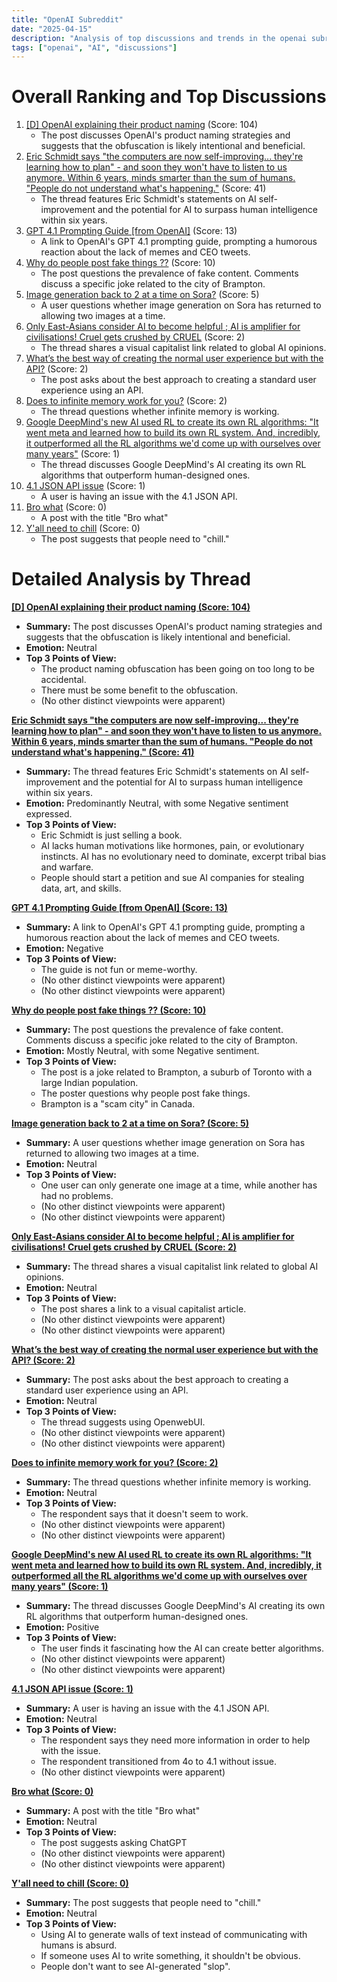 ```yaml
---
title: "OpenAI Subreddit"
date: "2025-04-15"
description: "Analysis of top discussions and trends in the openai subreddit"
tags: ["openai", "AI", "discussions"]
---
```


# Overall Ranking and Top Discussions
1.  [[D] OpenAI explaining their product naming](https://i.redd.it/brmjgdp8v0ve1.jpeg) (Score: 104)
    *   The post discusses OpenAI's product naming strategies and suggests that the obfuscation is likely intentional and beneficial.
2.  [Eric Schmidt says "the computers are now self-improving... they're learning how to plan" - and soon they won't have to listen to us anymore. Within 6 years, minds smarter than the sum of humans. "People do not understand what's happening."](https://v.redd.it/cp9b2bebw0ve1) (Score: 41)
    *   The thread features Eric Schmidt's statements on AI self-improvement and the potential for AI to surpass human intelligence within six years.
3.  [GPT 4.1 Prompting Guide [from OpenAI]](https://cookbook.openai.com/examples/gpt4-1_prompting_guide) (Score: 13)
    *   A link to OpenAI's GPT 4.1 prompting guide, prompting a humorous reaction about the lack of memes and CEO tweets.
4.  [Why do people post fake things ??](https://i.redd.it/jmeoxzmz01ve1.jpeg) (Score: 10)
    *   The post questions the prevalence of fake content. Comments discuss a specific joke related to the city of Brampton.
5.  [Image generation back to 2 at a time on Sora?](https://i.redd.it/l00u8bhnx1ve1.jpeg) (Score: 5)
    *   A user questions whether image generation on Sora has returned to allowing two images at a time.
6.  [Only East-Asians consider AI to become helpful ; AI is amplifier for civilisations! Cruel gets crushed by CRUEL](https://i.redd.it/4zv4ye0id1ve1.jpeg) (Score: 2)
    *   The thread shares a visual capitalist link related to global AI opinions.
7.  [What’s the best way of creating the normal user experience but with the API?](https://www.reddit.com/r/OpenAI/comments/1jzwgfj/whats_the_best_way_of_creating_the_normal_user/) (Score: 2)
    *   The post asks about the best approach to creating a standard user experience using an API.
8.  [Does to infinite memory work for you?](https://www.reddit.com/r/OpenAI/comments/1k00z0v/does_to_infinite_memory_work_for_you/) (Score: 2)
    *   The thread questions whether infinite memory is working.
9.  [Google DeepMind's new AI used RL to create its own RL algorithms: "It went meta and learned how to build its own RL system. And, incredibly, it outperformed all the RL algorithms we'd come up with ourselves over many years"](https://v.redd.it/7drrbo63y0ve1) (Score: 1)
    *   The thread discusses Google DeepMind's AI creating its own RL algorithms that outperform human-designed ones.
10. [4.1 JSON API issue](https://www.reddit.com/r/OpenAI/comments/1jzxy23/41_json_api_issue/) (Score: 1)
    *   A user is having an issue with the 4.1 JSON API.
11. [Bro what](https://i.redd.it/xqdkw53du0ve1.jpeg) (Score: 0)
    *   A post with the title "Bro what"
12. [Y'all need to chill](https://www.reddit.com/r/OpenAI/comments/1jzz4re/yall_need_to_chill/) (Score: 0)
    *   The post suggests that people need to "chill."

# Detailed Analysis by Thread
**[[D] OpenAI explaining their product naming (Score: 104)](https://i.redd.it/brmjgdp8v0ve1.jpeg)**
*   **Summary:** The post discusses OpenAI's product naming strategies and suggests that the obfuscation is likely intentional and beneficial.
*   **Emotion:** Neutral
*   **Top 3 Points of View:**
    *   The product naming obfuscation has been going on too long to be accidental.
    *   There must be some benefit to the obfuscation.
    *   (No other distinct viewpoints were apparent)

**[Eric Schmidt says "the computers are now self-improving... they're learning how to plan" - and soon they won't have to listen to us anymore. Within 6 years, minds smarter than the sum of humans. "People do not understand what's happening." (Score: 41)](https://v.redd.it/cp9b2bebw0ve1)**
*   **Summary:** The thread features Eric Schmidt's statements on AI self-improvement and the potential for AI to surpass human intelligence within six years.
*   **Emotion:** Predominantly Neutral, with some Negative sentiment expressed.
*   **Top 3 Points of View:**
    *   Eric Schmidt is just selling a book.
    *   AI lacks human motivations like hormones, pain, or evolutionary instincts. AI has no evolutionary need to dominate, excerpt tribal bias and warfare.
    *   People should start a petition and sue AI companies for stealing data, art, and skills.

**[GPT 4.1 Prompting Guide [from OpenAI] (Score: 13)](https://cookbook.openai.com/examples/gpt4-1_prompting_guide)**
*   **Summary:** A link to OpenAI's GPT 4.1 prompting guide, prompting a humorous reaction about the lack of memes and CEO tweets.
*   **Emotion:** Negative
*   **Top 3 Points of View:**
    *   The guide is not fun or meme-worthy.
    *   (No other distinct viewpoints were apparent)
    *   (No other distinct viewpoints were apparent)

**[Why do people post fake things ?? (Score: 10)](https://i.redd.it/jmeoxzmz01ve1.jpeg)**
*   **Summary:** The post questions the prevalence of fake content. Comments discuss a specific joke related to the city of Brampton.
*   **Emotion:** Mostly Neutral, with some Negative sentiment.
*   **Top 3 Points of View:**
    *   The post is a joke related to Brampton, a suburb of Toronto with a large Indian population.
    *   The poster questions why people post fake things.
    *   Brampton is a "scam city" in Canada.

**[Image generation back to 2 at a time on Sora? (Score: 5)](https://i.redd.it/l00u8bhnx1ve1.jpeg)**
*   **Summary:** A user questions whether image generation on Sora has returned to allowing two images at a time.
*   **Emotion:** Neutral
*   **Top 3 Points of View:**
    *   One user can only generate one image at a time, while another has had no problems.
    *   (No other distinct viewpoints were apparent)
    *   (No other distinct viewpoints were apparent)

**[Only East-Asians consider AI to become helpful ; AI is amplifier for civilisations! Cruel gets crushed by CRUEL (Score: 2)](https://i.redd.it/4zv4ye0id1ve1.jpeg)**
*   **Summary:** The thread shares a visual capitalist link related to global AI opinions.
*   **Emotion:** Neutral
*   **Top 3 Points of View:**
    *   The post shares a link to a visual capitalist article.
    *   (No other distinct viewpoints were apparent)
    *   (No other distinct viewpoints were apparent)

**[What’s the best way of creating the normal user experience but with the API? (Score: 2)](https://www.reddit.com/r/OpenAI/comments/1jzwgfj/whats_the_best_way_of_creating_the_normal_user/)**
*   **Summary:** The post asks about the best approach to creating a standard user experience using an API.
*   **Emotion:** Neutral
*   **Top 3 Points of View:**
    *   The thread suggests using OpenwebUI.
    *   (No other distinct viewpoints were apparent)
    *   (No other distinct viewpoints were apparent)

**[Does to infinite memory work for you? (Score: 2)](https://www.reddit.com/r/OpenAI/comments/1k00z0v/does_to_infinite_memory_work_for_you/)**
*   **Summary:** The thread questions whether infinite memory is working.
*   **Emotion:** Neutral
*   **Top 3 Points of View:**
    *   The respondent says that it doesn't seem to work.
    *   (No other distinct viewpoints were apparent)
    *   (No other distinct viewpoints were apparent)

**[Google DeepMind's new AI used RL to create its own RL algorithms: "It went meta and learned how to build its own RL system. And, incredibly, it outperformed all the RL algorithms we'd come up with ourselves over many years" (Score: 1)](https://v.redd.it/7drrbo63y0ve1)**
*   **Summary:** The thread discusses Google DeepMind's AI creating its own RL algorithms that outperform human-designed ones.
*   **Emotion:** Positive
*   **Top 3 Points of View:**
    *   The user finds it fascinating how the AI can create better algorithms.
    *   (No other distinct viewpoints were apparent)
    *   (No other distinct viewpoints were apparent)

**[4.1 JSON API issue (Score: 1)](https://www.reddit.com/r/OpenAI/comments/1jzxy23/41_json_api_issue/)**
*   **Summary:** A user is having an issue with the 4.1 JSON API.
*   **Emotion:** Neutral
*   **Top 3 Points of View:**
    *   The respondent says they need more information in order to help with the issue.
    *   The respondent transitioned from 4o to 4.1 without issue.
    *   (No other distinct viewpoints were apparent)

**[Bro what (Score: 0)](https://i.redd.it/xqdkw53du0ve1.jpeg)**
*   **Summary:** A post with the title "Bro what"
*   **Emotion:** Neutral
*   **Top 3 Points of View:**
    *   The post suggests asking ChatGPT
    *   (No other distinct viewpoints were apparent)
    *   (No other distinct viewpoints were apparent)

**[Y'all need to chill (Score: 0)](https://www.reddit.com/r/OpenAI/comments/1jzz4re/yall_need_to_chill/)**
*   **Summary:** The post suggests that people need to "chill."
*   **Emotion:** Neutral
*   **Top 3 Points of View:**
    *   Using AI to generate walls of text instead of communicating with humans is absurd.
    *   If someone uses AI to write something, it shouldn't be obvious.
    *   People don't want to see AI-generated "slop".
